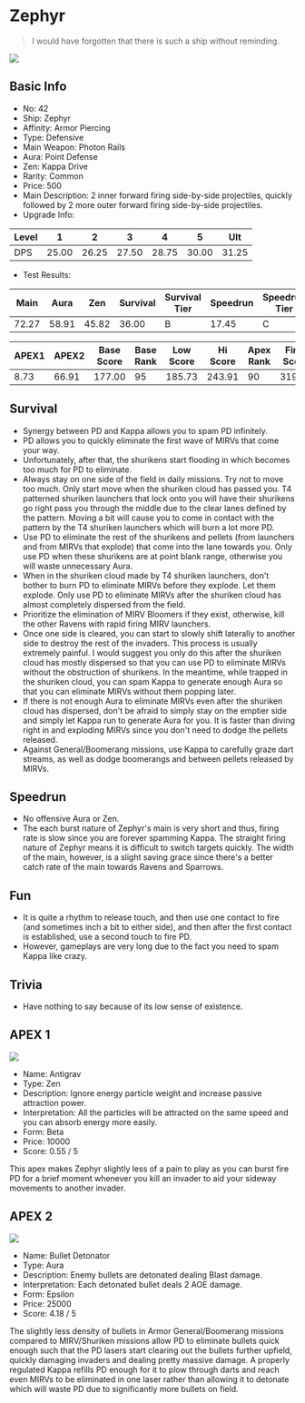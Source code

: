 # Zephyr

> I would have forgotten that there is such a ship without reminding.

<img src="/ships/ship_42.png" style={{zoom:1}}/>

## Basic Info

- No: 42
- Ship: Zephyr
- Affinity: Armor Piercing
- Type: Defensive
- Main Weapon: Photon Rails
- Aura: Point Defense
- Zen: Kappa Drive
- Rarity: Common
- Price: 500
- Main Description: 2 inner forward firing side-by-side projectiles, quickly followed by 2 more outer forward firing side-by-side projectiles.
- Upgrade Info: 

| Level | 1 | 2 | 3 | 4 | 5 | Ult |
|--|--|--|--|--|--|--|
| DPS | 25.00 | 26.25 | 27.50 | 28.75 | 30.00 | 31.25 |

- Test Results: 

| Main | Aura | Zen | Survival | Survival Tier | Speedrun | Speedrun Tier | Fun | Fun Tier |
|--|--|--|--|--|--|--|--|--|
| 72.27 | 58.91 | 45.82 | 36.00 | B | 17.45 | C | 21.82 | C- |

| APEX1 | APEX2 | Base Score | Base Rank | Low Score | Hi Score | Apex Rank | Final Score | FinalRank |
|--|--|--|--|--|--|--|--|--|
| 8.73 | 66.91 | 177.00 | 95 | 185.73 | 243.91 | 90 | 319.18 | 88 |

## Survival

- Synergy between PD and Kappa allows you to spam PD infinitely.
- PD allows you to quickly eliminate the first wave of MIRVs that come your way.
- Unfortunately, after that, the shurikens start flooding in which becomes too much for PD to eliminate.
- Always stay on one side of the field in daily missions. Try not to move too much. Only start move when the shuriken cloud has passed you. T4 patterned shuriken launchers that lock onto you will have their shurikens go right pass you through the middle due to the clear lanes defined by the pattern. Moving a bit will cause you to come in contact with the pattern by the T4 shuriken launchers which will burn a lot more PD.
- Use PD to eliminate the rest of the shurikens and pellets (from launchers and from MIRVs that explode) that come into the lane towards you. Only use PD when these shurikens are at point blank range, otherwise you will waste unnecessary Aura.
- When in the shuriken cloud made by T4 shuriken launchers, don't bother to burn PD to eliminate MIRVs before they explode. Let them explode. Only use PD to eliminate MIRVs after the shuriken cloud has almost completely dispersed from the field.
- Prioritize the elimination of MIRV Bloomers if they exist, otherwise, kill the other Ravens with rapid firing MIRV launchers.
- Once one side is cleared, you can start to slowly shift laterally to another side to destroy the rest of the invaders. This process is usually extremely painful. I would suggest you only do this after the shuriken cloud has mostly dispersed so that you can use PD to eliminate MIRVs without the obstruction of shurikens. In the meantime, while trapped in the shuriken cloud, you can spam Kappa to generate enough Aura so that you can eliminate MIRVs without them popping later.
- If there is not enough Aura to eliminate MIRVs even after the shuriken cloud has dispersed, don't be afraid to simply stay on the emptier side and simply let Kappa run to generate Aura for you. It is faster than diving right in and exploding MIRVs since you don't need to dodge the pellets released.
- Against General/Boomerang missions, use Kappa to carefully graze dart streams, as well as dodge boomerangs and between pellets released by MIRVs.

## Speedrun

- No offensive Aura or Zen.
- The each burst nature of Zephyr's main is very short and thus, firing rate is slow since you are forever spamming Kappa. The straight firing nature of Zephyr means it is difficult to switch targets quickly. The width of the main, however, is a slight saving grace since there's a better catch rate of the main towards Ravens and Sparrows.

## Fun

- It is quite a rhythm to release touch, and then use one contact to fire (and sometimes inch a bit to either side), and then after the first contact is established, use a second touch to fire PD.
- However, gameplays are very long due to the fact you need to spam Kappa like crazy.

## Trivia

- Have nothing to say because of its low sense of existence.

## APEX 1

<img src="/ships/ship_42_apex_1.png" style={{zoom:1}}/>

- Name: Antigrav
- Type: Zen
- Description: Ignore energy particle weight and increase passive attraction power.
- Interpretation: All the particles will be attracted on the same speed and you can absorb energy more easily.
- Form: Beta
- Price: 10000
- Score: 0.55 / 5

This apex makes Zephyr slightly less of a pain to play as you can burst fire PD for a brief moment whenever you kill an invader to aid your sideway movements to another invader.

## APEX 2

<img src="/ships/ship_42_apex_2.png" style={{zoom:1}}/>

- Name: Bullet Detonator
- Type: Aura
- Description: Enemy bullets are detonated dealing Blast damage.
- Interpretation: Each detonated bullet deals 2 AOE damage.
- Form: Epsilon
- Price: 25000
- Score: 4.18 / 5

The slightly less density of bullets in Armor General/Boomerang missions compared to MIRV/Shuriken missions allow PD to eliminate bullets quick enough such that the PD lasers start clearing out the bullets further upfield, quickly damaging invaders and dealing pretty massive damage. A properly regulated Kappa refills PD enough for it to plow through darts and reach even MIRVs to be eliminated in one laser rather than allowing it to detonate which will waste PD due to significantly more bullets on field.
